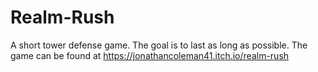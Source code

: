 # Realm-Rush
A short tower defense game. 
The goal is to last as long as possible. 
The game can be found at https://jonathancoleman41.itch.io/realm-rush
